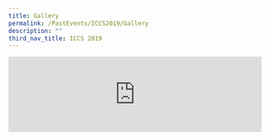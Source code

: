 ```yaml
---
title: Gallery
permalink: /PastEvents/ICCS2019/Gallery
description: ""
third_nav_title: ICCS 2019
---
```

<iframe src="https://docs.google.com/presentation/d/e/2PACX-1vSykYfNfiUH2zB7HTCwX3mhMb2s2j6I9V1IQSki58uVkt0Z3FIPlvjFSHUsUP3sL7BUhYeoU5og5FJv/embed?start=true&loop=true&delayms=3000" frameborder="0" width="100% height="auto" allowfullscreen="true" mozallowfullscreen="true" webkitallowfullscreen="true"></iframe>
